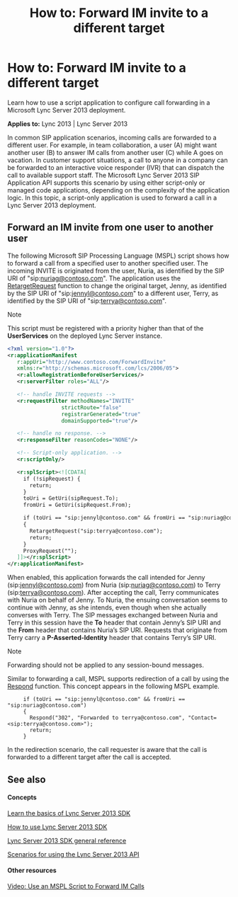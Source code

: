 ﻿---
title: 'How to: Forward IM invite to a different target'
TOCTitle: 'How to: Forward IM invite to a different target'
ms:assetid: 81d489bf-1e20-41fa-853d-d10541a6b654
ms:mtpsurl: https://msdn.microsoft.com/library/Dn439073(v=office.15)
ms:contentKeyID: 57096233
ms.date: 02/11/2016
mtps_version: v=office.15
dev_langs:
- xml
---

# How to: Forward IM invite to a different target

Learn how to use a script application to configure call forwarding in a Microsoft Lync Server 2013 deployment.


**Applies to:** Lync 2013 | Lync Server 2013

In common SIP application scenarios, incoming calls are forwarded to a different user. For example, in team collaboration, a user (A) might want another user (B) to answer IM calls from another user (C) while A goes on vacation. In customer support situations, a call to anyone in a company can be forwarded to an interactive voice responder (IVR) that can dispatch the call to available support staff. The Microsoft Lync Server 2013 SIP Application API supports this scenario by using either script-only or managed code applications, depending on the complexity of the application logic. In this topic, a script-only application is used to forward a call in a Lync Server 2013 deployment.

## Forward an IM invite from one user to another user

The following Microsoft SIP Processing Language (MSPL) script shows how to forward a call from a specified user to another specified user. The incoming INVITE is originated from the user, Nuria, as identified by the SIP URI of "sip:nuriag@contoso.com". The application uses the [RetargetRequest](https://msdn.microsoft.com/library/dn439184\(v=office.15\)) function to change the original target, Jenny, as identified by the SIP URI of "sip:jennyl@contoso.com" to a different user, Terry, as identified by the SIP URI of "sip:terrya@contoso.com".


> [!NOTE]
> <P>This script must be registered with a priority higher than that of the <STRONG>UserServices</STRONG> on the deployed Lync Server instance.</P>



```xml
<?xml version="1.0"?>
<r:applicationManifest
   r:appUri="http://www.contoso.com/ForwardInvite"
   xmlns:r="http://schemas.microsoft.com/lcs/2006/05">
   <r:allowRegistrationBeforeUserServices/>
   <r:serverFilter roles="ALL"/>

   <!-- handle INVITE requests -->
   <r:requestFilter methodNames="INVITE"
                 strictRoute="false"
                 registrarGenerated="true"
                 domainSupported="true"/>

   <!-- handle no response. -->
   <r:responseFilter reasonCodes="NONE"/>

   <!-- Script-only application. -->
   <r:scriptOnly/>

   <r:splScript><![CDATA[
     if (!sipRequest) {
       return;
     }
     toUri = GetUri(sipRequest.To); 
     fromUri = GetUri(sipRequest.From);

     if (toUri == "sip:jennyl@contoso.com" && fromUri == "sip:nuriag@contoso.com")
     {
       RetargetRequest("sip:terrya@contoso.com");
       return;
     }
     ProxyRequest("");
   ]]></r:splScript>
</r:applicationManifest>
```

When enabled, this application forwards the call intended for Jenny (sip:jennyl@contoso.com) from Nuria (sip:nuriag@contoso.com) to Terry (sip:terrya@contoso.com). After accepting the call, Terry communicates with Nuria on behalf of Jenny. To Nuria, the ensuing conversation seems to continue with Jenny, as she intends, even though when she actually converses with Terry. The SIP messages exchanged between Nuria and Terry in this session have the **To** header that contain Jenny’s SIP URI and the **From** header that contains Nuria’s SIP URI. Requests that originate from Terry carry a **P-Asserted-Identity** header that contains Terry’s SIP URI.


> [!NOTE]
> <P>Forwarding should not be applied to any session-bound messages.</P>



Similar to forwarding a call, MSPL supports redirection of a call by using the [Respond](https://msdn.microsoft.com/library/hh364786\(v=office.15\)) function. This concept appears in the following MSPL example.

``` 
     if (toUri == "sip:jennyl@contoso.com" && fromUri == "sip:nuriag@contoso.com")
     {
       Respond("302", "Forwarded to terrya@contoso.com", "Contact=<sip:terrya@contoso.com>");
       return;
     }
```

In the redirection scenario, the call requester is aware that the call is forwarded to a different target after the call is accepted.

## See also

#### Concepts

[Learn the basics of Lync Server 2013 SDK](learn-the-basics-of-lync-server-2013-sdk.md)

[How to use Lync Server 2013 SDK](how-to-use-lync-server-2013-sdk.md)

[Lync Server 2013 SDK general reference](lync-server-2013-sdk-general-reference.md)

[Scenarios for using the Lync Server 2013 API](scenarios-for-using-the-lync-server-2013-api.md)

#### Other resources

[Video: Use an MSPL Script to Forward IM Calls](http://www.microsoft.com/resources/msdn/office/media/video/video.html?cid=ldc%26from=mscomldc%26videoid=d30d1ca4-a6f6-4ca4-9da0-78dda38c335f)

